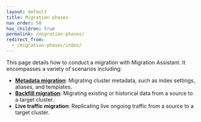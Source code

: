 ```yaml
---
layout: default
title: Migration phases
nav_order: 50
has_children: true
permalink: /migration-phases/
redirect_from: 
  - /migration-phases/index/
---
```


This page details how to conduct a migration with Migration Assistant. It encompasses a variety of scenarios including:

- [**Metadata migration**]({{site.url}}{{site.baseurl}}/migration-assistant/migration-phases/migrating-metadata/): Migrating cluster metadata, such as index settings, aliases, and templates.
- [**Backfill migration**]({{site.url}}{{site.baseurl}}/migration-assistant/migration-phases/backfill/): Migrating existing or historical data from a source to a target cluster.
- **Live traffic migration**: Replicating live ongoing traffic from a source to a target cluster.

